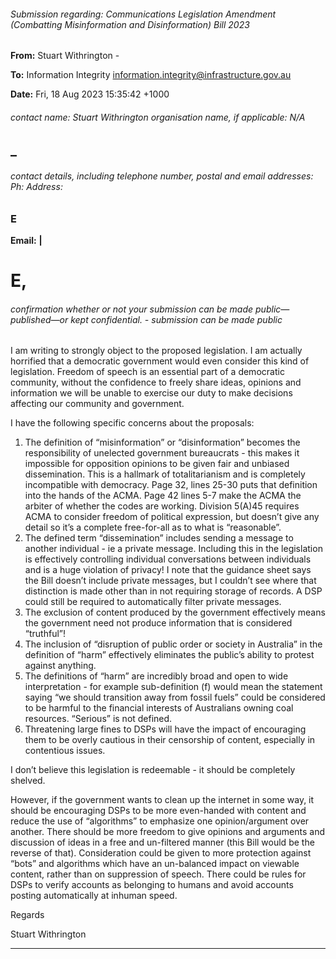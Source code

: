###### Submission regarding: Communications Legislation Amendment (Combatting Misinformation and Disinformation) Bill 2023

**From:** Stuart Withrington    -

**To:** Information Integrity [<information.integrity@infrastructure.gov.au>](mailto:information.integrity@infrastructure.gov.au)

**Date:** Fri, 18 Aug 2023 15:35:42 +1000

###### contact name: Stuart Withrington organisation name, if applicable: N/A
## _

###### contact details, including telephone number, postal and email addresses: Ph: Address:
### E
**Email:** **|**
# E,

###### confirmation whether or not your submission can be made public—published—or kept confidential. - submission can be made public

I am writing to strongly object to the proposed legislation. I am actually horrified that a democratic government would
even consider this kind of legislation. Freedom of speech is an essential part of a democratic community, without the
confidence to freely share ideas, opinions and information we will be unable to exercise our duty to make decisions
affecting our community and government.

I have the following specific concerns about the proposals:

1. The definition of “misinformation” or “disinformation” becomes the responsibility of unelected government
bureaucrats         - this makes it impossible for opposition opinions to be given fair and unbiased dissemination.
This is a hallmark of totalitarianism and is completely incompatible with democracy. Page 32, lines 25-30 puts
that definition into the hands of the ACMA. Page 42 lines 5-7 make the ACMA the arbiter of whether the
codes are working. Division 5(A)45 requires ACMA to consider freedom of political expression, but doesn’t
give any detail so it’s a complete free-for-all as to what is “reasonable”.
2. The defined term “dissemination” includes sending a message to another individual          - ie a private message.
Including this in the legislation is effectively controlling individual conversations between individuals and is a
huge violation of privacy! I note that the guidance sheet says the Bill doesn’t include private messages, but I
couldn’t see where that distinction is made other than in not requiring storage of records. A DSP could still be
required to automatically filter private messages.
3. The exclusion of content produced by the government effectively means the government need not produce
information that is considered “truthful”!
4. The inclusion of “disruption of public order or society in Australia” in the definition of “harm” effectively
eliminates the public’s ability to protest against anything.
5. The definitions of “harm” are incredibly broad and open to wide interpretation           - for example sub-definition
(f) would mean the statement saying “we should transition away from fossil fuels” could be considered to be
harmful to the financial interests of Australians owning coal resources. “Serious” is not defined.
6. Threatening large fines to DSPs will have the impact of encouraging them to be overly cautious in their
censorship of content, especially in contentious issues.

I don’t believe this legislation is redeemable                    - it should be completely shelved.

However, if the government wants to clean up the internet in some way, it should be encouraging DSPs to be more
even-handed with content and reduce the use of “algorithms” to emphasize one opinion/argument over another.
There should be more freedom to give opinions and arguments and discussion of ideas in a free and un-filtered
manner (this Bill would be the reverse of that). Consideration could be given to more protection against “bots” and
algorithms which have an un-balanced impact on viewable content, rather than on suppression of speech. There
could be rules for DSPs to verify accounts as belonging to humans and avoid accounts posting automatically at
inhuman speed.

Regards

Stuart Withrington


-----

